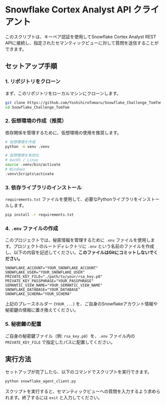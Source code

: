 # Snowflake Cortex Analyst API クライアント

このスクリプトは、キーペア認証を使用してSnowflake Cortex Analyst REST APIに接続し、指定されたセマンティックビューに対して質問を送信することができます。

## セットアップ手順

### 1. リポジトリをクローン

まず、このリポジトリをローカルマシンにクローンします。

```bash
git clone https://github.com/YoshihiroTomaru/Snowflake_Challenge_TomTom.git
cd Snowflake_Challenge_TomTom
```

### 2. 仮想環境の作成（推奨）

依存関係を管理するために、仮想環境の使用を推奨します。

```bash
# 仮想環境を作成
python -m venv .venv

# 仮想環境を有効化
# macOS / Linux
source .venv/bin/activate
# Windows
.venv\Scripts\activate
```

### 3. 依存ライブラリのインストール

`requirements.txt` ファイルを使用して、必要なPythonライブラリをインストールします。

```bash
pip install -r requirements.txt
```

### 4. `.env` ファイルの作成

このプロジェクトでは、秘匿情報を管理するために `.env` ファイルを使用します。プロジェクトのルートディレクトリに `.env` という名前のファイルを作成し、以下の内容を記述してください。**このファイルはGitにコミットしないでください。**

```env
SNOWFLAKE_ACCOUNT="YOUR_SNOWFLAKE_ACCOUNT"
SNOWFLAKE_USER="YOUR_SNOWFLAKE_USER"
PRIVATE_KEY_FILE="./path/to/your/rsa_key.p8"
PRIVATE_KEY_PASSPHRASE="YOUR_PASSPHRASE"
SEMANTIC_VIEW_NAME="YOUR_SEMANTIC_VIEW_NAME"
SNOWFLAKE_DATABASE="YOUR_DATABASE"
SNOWFLAKE_SCHEMA="YOUR_SCHEMA"
```

上記のプレースホルダー (`YOUR_...`) を、ご自身のSnowflakeアカウント情報や秘密鍵の情報に置き換えてください。

### 5. 秘密鍵の配置

ご自身の秘密鍵ファイル（例: `rsa_key.p8`）を、`.env` ファイル内の `PRIVATE_KEY_FILE` で指定したパスに配置してください。

## 実行方法

セットアップが完了したら、以下のコマンドでスクリプトを実行できます。

```bash
python snowflake_agent_client.py
```

スクリプトを実行すると、セマンティックビューへの質問を入力するよう求められます。終了するには `exit` と入力してください。
